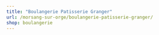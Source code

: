 ```yaml
---
title: "Boulangerie Patisserie Granger"
url: /morsang-sur-orge/boulangerie-patisserie-granger/
shop: boulangerie
---
```

